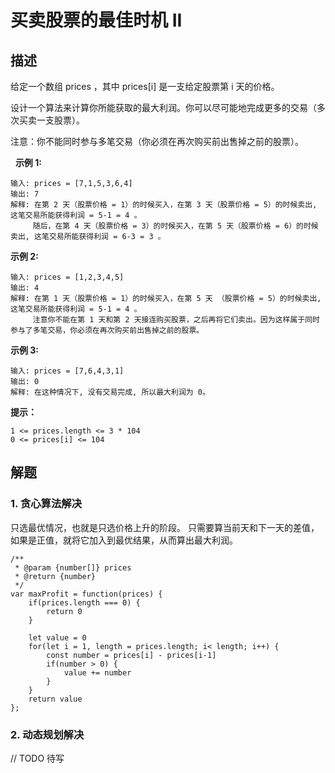 # 买卖股票的最佳时机 II

## 描述

给定一个数组 prices ，其中 prices[i] 是一支给定股票第 i 天的价格。

设计一个算法来计算你所能获取的最大利润。你可以尽可能地完成更多的交易（多次买卖一支股票）。

注意：你不能同时参与多笔交易（你必须在再次购买前出售掉之前的股票）。

 
**示例 1:**
```
输入: prices = [7,1,5,3,6,4]
输出: 7
解释: 在第 2 天（股票价格 = 1）的时候买入，在第 3 天（股票价格 = 5）的时候卖出, 这笔交易所能获得利润 = 5-1 = 4 。
     随后，在第 4 天（股票价格 = 3）的时候买入，在第 5 天（股票价格 = 6）的时候卖出, 这笔交易所能获得利润 = 6-3 = 3 。
```
**示例 2:**
```
输入: prices = [1,2,3,4,5]
输出: 4
解释: 在第 1 天（股票价格 = 1）的时候买入，在第 5 天 （股票价格 = 5）的时候卖出, 这笔交易所能获得利润 = 5-1 = 4 。
     注意你不能在第 1 天和第 2 天接连购买股票，之后再将它们卖出。因为这样属于同时参与了多笔交易，你必须在再次购买前出售掉之前的股票。
```
**示例 3:**
```
输入: prices = [7,6,4,3,1]
输出: 0
解释: 在这种情况下, 没有交易完成, 所以最大利润为 0。
```

**提示：**

```
1 <= prices.length <= 3 * 104
0 <= prices[i] <= 104
```

## 解题

### 1. 贪心算法解决

只选最优情况，也就是只选价格上升的阶段。
只需要算当前天和下一天的差值，如果是正值，就将它加入到最优结果，从而算出最大利润。

```
/**
 * @param {number[]} prices
 * @return {number}
 */
var maxProfit = function(prices) {
    if(prices.length === 0) {
        return 0
    }

    let value = 0
    for(let i = 1, length = prices.length; i< length; i++) {
        const number = prices[i] - prices[i-1]
        if(number > 0) {
            value += number
        }
    }
    return value
};
```

### 2. 动态规划解决

// TODO 待写
